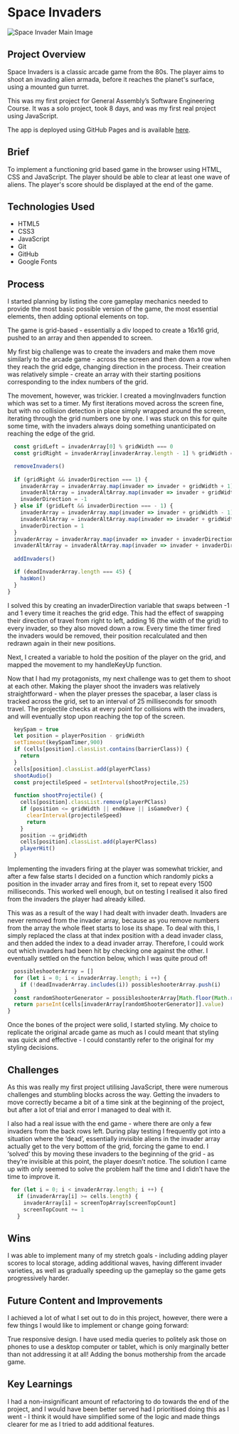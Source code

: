 # Space Invaders

![Space Invader Main Image](./assets/space-invaders.png)


## Project Overview

Space Invaders is a classic arcade game from the 80s. The player aims to shoot an invading alien armada, before it reaches the planet's surface, using a mounted gun turret.

This was my first project for General Assembly’s Software Engineering Course. It was a solo project, took 8 days, and was my first real project using JavaScript. 

The app is deployed using GitHub Pages and is available [here](https://majoggy.github.io/sei-project-1/).

## Brief 

To implement a functioning grid based game in the browser using HTML, CSS and JavaScript.
The player should be able to clear at least one wave of aliens.
The player's score should be displayed at the end of the game.

## Technologies Used

* HTML5
* CSS3
* JavaScript
* Git
* GitHub
* Google Fonts

## Process

I started planning by listing the core gameplay mechanics needed to provide the most basic possible version of the game, the most essential elements, then adding optional elements on top.

The game is grid-based - essentially a div looped to create a 16x16 grid, pushed to an array and then appended to screen.

My first big challenge was to create the invaders and make them move similarly to the arcade game - across the screen and then down a row when they reach the grid edge, changing direction in the process. Their creation was relatively simple - create an array with their starting positions corresponding to the index numbers of the grid.

The movement, however, was trickier. I created a movingInvaders function which was set to a timer. My first iterations moved across the screen fine, but with no collision detection in place simply wrapped around the screen, iterating through the grid numbers one by one. I was stuck on this for quite some time, with the invaders always doing something unanticipated on reaching the edge of the grid.

```javascript function movingInvaders() {
  const gridLeft = invaderArray[0] % gridWidth === 0
  const gridRight = invaderArray[invaderArray.length - 1] % gridWidth === gridWidth - 1

  removeInvaders()
  
  if (gridRight && invaderDirection === 1) {
    invaderArray = invaderArray.map(invader => invader + gridWidth + 1)
    invaderAltArray = invaderAltArray.map(invader => invader + gridWidth + 1)
    invaderDirection = -1
  } else if (gridLeft && invaderDirection === - 1) {
    invaderArray = invaderArray.map(invader => invader + gridWidth - 1)
    invaderAltArray = invaderAltArray.map(invader => invader + gridWidth - 1)
    invaderDirection = 1
  } 
  invaderArray = invaderArray.map(invader => invader + invaderDirection)
  invaderAltArray = invaderAltArray.map(invader => invader + invaderDirection)
  
  addInvaders()

  if (deadInvaderArray.length === 45) {
    hasWon()
  }
}
```


I solved this by creating an invaderDirection variable that swaps between -1 and 1 every time it reaches the grid edge. This had the effect of swapping their direction of travel from right to left, adding 16 (the width of the grid) to every invader, so they also moved down a row. Every time the timer fired the invaders would be removed, their position recalculated and then redrawn again in their new positions. 

Next, I created a variable to hold the position of the player on the grid, and mapped the movement to my handleKeyUp function. 

Now that I had my protagonists, my next challenge was to get them to shoot at each other. Making the player shoot the invaders was relatively straightforward - when the player presses the spacebar, a laser class is tracked across the grid, set to an interval of 25 milliseconds for smooth travel. The projectile checks at every point for collisions with the invaders, and will eventually stop upon reaching the top of the screen.

```javascript function playerShoot() {
  keySpam = true
  let position = playerPosition - gridWidth
  setTimeout(keySpamTimer,900)
  if (cells[position].classList.contains(barrierClass)) {
    return
  }
  cells[position].classList.add(playerPClass)
  shootAudio()
  const projectileSpeed = setInterval(shootProjectile,25)
  
  function shootProjectile() {
    cells[position].classList.remove(playerPClass)
    if (position <= gridWidth || endWave || isGameOver) {
      clearInterval(projectileSpeed)  
      return
    }
    position -= gridWidth
    cells[position].classList.add(playerPClass)
    playerHit()
  }
  ```


Implementing the invaders firing at the player was somewhat trickier, and after a few false starts I decided on a function which randomly picks a position in the invader array and fires from it, set to repeat every 1500 milliseconds. This worked well enough, but on testing I realised it also fired from the invaders the player had already killed.

This was as a result of the way I had dealt with invader death. Invaders are never removed from the invader array, because as you remove numbers from the array the whole fleet starts to lose its shape. To deal with this, I simply replaced the class at that index position with a dead invader class, and then added the index to a dead invader array. Therefore, I could work out which invaders had been hit by checking one against the other. I eventually settled on the function below, which I was quite proud of!

```javascript function calculatePossibleShooters () {
  possibleshooterArray = []
  for (let i = 0; i < invaderArray.length; i ++) {
    if (!deadInvaderArray.includes(i)) possibleshooterArray.push(i)
  }
  const randomShooterGenerator = possibleshooterArray[Math.floor(Math.random() * possibleshooterArray.length)]
  return parseInt(cells[invaderArray[randomShooterGenerator]].value)
}
```



Once the bones of the project were solid, I started styling. My choice to replicate the original arcade game as much as I could meant that styling was quick and effective - I could constantly refer to the original for my styling decisions.

## Challenges

As this was really my first project utilising JavaScript, there were numerous challenges and stumbling blocks across the way. Getting the invaders to move correctly became a bit of a time sink at the beginning of the project, but after a lot of trial and error I managed to deal with it.

I also had a real issue with the end game - where there are only a few invaders from the back rows left. During play testing I frequently got into a situation where the ‘dead’, essentially invisible aliens in the invader array actually get to the very bottom of the grid, forcing the game to end. I ‘solved’ this by moving these invaders to the beginning of the grid - as they’re invisible at this point, the player doesn’t notice. The solution I came up with only seemed to solve the problem half the time and I didn’t have the time to improve it.

 ``` javascript // Code for dealing with array falling off screen
  for (let i = 0; i < invaderArray.length; i ++) {
    if (invaderArray[i] >= cells.length) {
      invaderArray[i] = screenTopArray[screenTopCount]
      screenTopCount += 1
    }

```


## Wins

I was able to implement many of my stretch goals - including adding player scores to local storage, adding additional waves, having different invader varieties, as well as gradually speeding up the gameplay so the game gets progressively harder.

## Future Content and Improvements

I achieved a lot of what I set out to do in this project, however, there were a few things I would like to implement or change going forward:

True responsive design. I have used media queries to politely ask those on phones to use a desktop computer or tablet, which is only marginally better than not addressing it at all!
Adding the bonus mothership from the arcade game.

## Key Learnings

I had a non-insignificant amount of refactoring to do towards the end of the project, and I would have been better served had I prioritised doing this as I went - I think it would have simplified some of the logic and made things clearer for me as I tried to add additional features.
